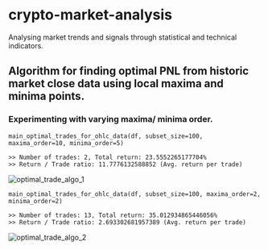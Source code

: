 # crypto-market-analysis
Analysing market trends and signals through statistical and technical indicators.

## Algorithm for finding optimal PNL from historic market close data using local maxima and minima points.
### Experimenting with varying maxima/ minima order.

```
main_optimal_trades_for_ohlc_data(df, subset_size=100, maxima_order=10, minima_order=5)

>> Number of trades: 2, Total return: 23.5552265177704%
>> Return / Trade ratio: 11.7776132588852 (Avg. return per trade)
```
![optimal_trade_algo_1](https://user-images.githubusercontent.com/69197760/134252138-5ac39563-22d4-4528-9e50-2d608a1032b3.png)

```
main_optimal_trades_for_ohlc_data(df, subset_size=100, maxima_order=2, minima_order=2)

>> Number of trades: 13, Total return: 35.012934865446056%
>> Return / Trade ratio: 2.693302681957389 (Avg. return per trade)
```
![optimal_trade_algo_2](https://user-images.githubusercontent.com/69197760/134252240-be44e952-6048-4929-b1d8-893e9d056cf8.png)

